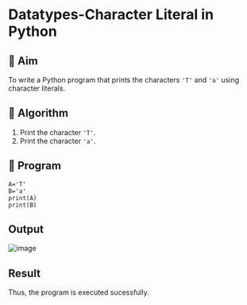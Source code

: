 # Datatypes-Character Literal in Python

## 🎯 Aim
To write a Python program that prints the characters `'T'` and `'a'` using character literals.

## 🧠 Algorithm
1. Print the character `'T'`.
2. Print the character `'a'`.

## 🧾 Program
```
A='T'
B='a'
print(A)
print(B)
```
## Output

![image](https://github.com/user-attachments/assets/da53eead-91f9-4abd-849a-21f466bef60f)

## Result
Thus, the program is executed sucessfully.
